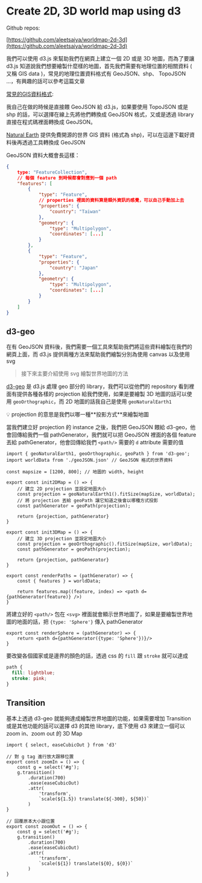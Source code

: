 # Create 2D, 3D world map using d3

Github repos: 

[https://github.com/aleetsaiya/worldmap-2d-3d](https://github.com/aleetsaiya/worldmap-2d-3d)

我們可以使用 d3.js 來幫助我們在網頁上建立一個 2D 或是 3D 地圖，而為了要讓 d3.js 知道說我們想要繪製什麼樣的地圖，首先我們需要有地理位置的相關資料 ( 又稱 GIS data )，常見的地理位置資料格式有 GeoJSON、shp、 TopoJSON …，有興趣的話可以參考這篇文章

 [常見的GIS資料格式](https://ithelp.ithome.com.tw/articles/10193701):

[](https://ithelp.ithome.com.tw/articles/10193701)

我自己在做的時候是直接餵 GeoJSON 給 d3.js，如果要使用 TopoJSON 或是 shp 的話，可以選擇在線上先將他們轉換成 GeoJSON 格式，又或是透過 library 直接在程式碼裡面轉換成 GeoJSON。

[Natural Earth](https://www.naturalearthdata.com/downloads/) 提供免費開源的世界 GIS 資料 (格式為 shp)，可以在這邊下載好資料後再透過工具轉換成 GeoJSON

GeoJSON 資料大概會長這樣：

```json
{
    type: "FeatureCollection",
    // 每個 feature 到時候都會對應到一個 path
    "features": [
        {
            "type": "Feature",
            // properties 裡面的資料算是額外資訊的感覺，可以自己手動加上去
            "properties": {
                "country": "Taiwan"
            },
            "geometry": {
                "type": "Multipolygon",
                "coordinates": [...]
            }
        },
        {
            "type": "Feature",
            "properties": {
                "country": "Japan"
            },
            "geometry": {
                "type": "Multipolygon",
                "coordinates": [...]
            }
        }
    ]
}
```

## d3-geo

在有 GeoJSON 資料後，我們需要一個工具來幫助我們將這些資料繪製在我們的網頁上面，而 d3.js 提供兩種方法來幫助我們繪製分別為使用 canvas 以及使用 svg

> 接下來主要介紹使用 svg 繪製世界地圖的方法
> 

[d3-geo](https://github.com/d3/d3-geo) 是 d3.js 處理 geo 部分的 library，我們可以從他們的 repository 看到裡面有提供各種各樣的 projection 給我們使用，如果是要繪製 3D 地圖的話可以使用 `geoOrthographic`，而 2D 地圖的話我自己是使用 `geoNaturalEarth1`

<aside>
💡  projection 的意思是我們以哪一種**投影方式**來繪製地圖

</aside>

當我們建立好 projection 的 instance 之後，我們把 GeoJSON 餵給 d3-geo，他會回傳給我們一個 pathGenerator，我們就可以把 GeoJSON 裡面的各個 feature 丟給 pathGenerator，他會回傳給我們 `<path/>` 需要的 `d` attribute 需要的值

```tsx
import { geoNaturalEarth1, geoOrthographic, geoPath } from 'd3-geo';
import worldData from './geoJSON.json' // GeoJSON 格式的世界資料

const mapsize = [1200, 800]; // 地圖的 width, height

export const init2DMap = () => {
    // 建立 2D projection 並設定地圖大小
    const projection = geoNaturalEarth1().fitSize(mapSize, worldData);
    // 將 projection 丟給 geoPath 讓它知道之後會以哪種方式投影
    const pathGenerator = geoPath(projection);
    
    return {projection, pathGenerator}
}

export const init3DMap = () => {
    // 建立 3D projection 並設定地圖大小
    const projection = geoOrthographic().fitSize(mapSize, worldData);
    const pathGenerator = geoPath(projection);
    
    return {projection, pathGenerator}
}

export const renderPaths = (pathGenerator) => {
    const { features } = worldData;
    
    return features.map((feature, index) => <path d={pathGenerator(feature)} />)
}
```

將建立好的 `<path/>` 包在 `<svg>` 裡面就會顯示世界地圖了，如果是要繪製世界地圖的地面的話，把 `{type: 'Sphere'}` 傳入 pathGenerator

```tsx
export const renderSphere = (pathGenerator) => {
    return <path d={pathGenerator({type: 'Sphere'})}/>
}
```

要改變各個國家或是邊界的顏色的話，透過 css 的 `fill` 跟 `stroke` 就可以達成

```css
path {
  fill: lightblue;
  stroke: pink;
}
```

## Transition

基本上透過 d3-geo 就能夠達成繪製世界地圖的功能，如果需要增加 Transition 或是其他功能的話可以選擇 d3 的其他 library，底下使用 d3 來建立一個可以 zoom in、zoom out 的 3D Map

```tsx
import { select, easeCubicOut } from 'd3'

// 對 g tag 進行放大跟移位置
export const zoomIn = () => {
    const g = select('#g');
    g.transition()
        .duration(700)
        .ease(easeCubicOut)
        .attr(
            'transform',
            `scale(${1.5}) translate(${-300}, ${50})`
        )
}

// 回覆原本大小跟位置
export const zoomOut = () => {
    const g = select('#g');
    g.transition()
        .duration(700)
        .ease(easeCubicOut)
        .attr(
            'transform',
            `scale(${1}) translate(${0}, ${0})`
        )
}
```
